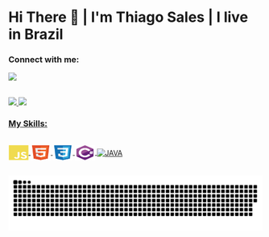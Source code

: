 # Hi There 👋   |   I'm Thiago Sales   |   I live in Brazil

### Connect with me:

<div>
 <a href="https://www.linkedin.com/in/thiago-sales-b53aaa113/" target="_blank"><img src="https://img.shields.io/badge/-LinkedIn-%230077B5?style=for-the-badge&logo=linkedin&logoColor=white" target="_blank">
 </a> </div>
 
 ##
<div>
  <a href="https://github.com/thiagosales007">
  <img height="160em" src="https://github-readme-stats.vercel.app/api?username=thiagosales007&show_icons=true&theme=gotham&include_all_commits=true&count_private=true"/>
  <img height="160em" src="https://github-readme-stats.vercel.app/api/top-langs/?username=thiagosales007&layout=compact&langs_count=16&theme=gotham"/>
</div>

 ### My Skills:
  
 <div style="display: inline_block"><br>
  <img align="center" alt="Js" height="30" width="40" src="https://raw.githubusercontent.com/devicons/devicon/master/icons/javascript/javascript-plain.svg">  
  <img align="center" alt="HTML" height="30" width="40" src="https://raw.githubusercontent.com/devicons/devicon/master/icons/html5/html5-original.svg">
  <img align="center" alt="CSS" height="30" width="40" src="https://raw.githubusercontent.com/devicons/devicon/master/icons/css3/css3-original.svg">  
  <img align="center" alt="Csharp" height="30" width="40" src="https://raw.githubusercontent.com/devicons/devicon/master/icons/csharp/csharp-original.svg">
   <img align="center" alt="JAVA" height="30" width="40" src="https://cdn.jsdelivr.net/gh/devicons/devicon/icons/java/java-original.svg">
</div>
 
 ##
 
<div>   
   
 
  ![Snake animation](https://github.com/thiagosales007/thiagosales007/blob/output/github-contribution-grid-snake.svg)
 
</div>
